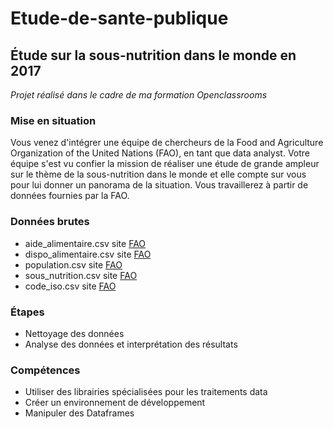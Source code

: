 # Etude-de-sante-publique
## Étude sur la sous-nutrition dans le monde en 2017 ##

*Projet réalisé dans le cadre de ma formation Openclassrooms*  
### Mise en situation
Vous venez d'intégrer une équipe de chercheurs de la Food and Agriculture Organization of the United Nations (FAO), en tant que data analyst. Votre équipe s'est vu confier la mission de réaliser une étude de grande ampleur sur le thème de la sous-nutrition dans le monde et elle compte sur vous pour lui donner un panorama de la situation.
Vous travaillerez à partir de données fournies par la FAO.

### Données brutes
* aide_alimentaire.csv site [FAO](https://www.fao.org/faostat/fr/#home)
* dispo_alimentaire.csv site [FAO](https://www.fao.org/faostat/fr/#home)
* population.csv site [FAO](https://www.fao.org/faostat/fr/#home)
* sous_nutrition.csv site [FAO](https://www.fao.org/faostat/fr/#home)
* code_iso.csv site [FAO](https://www.fao.org/faostat/fr/#home)

### Étapes
* Nettoyage des données
* Analyse des données et interprétation des résultats

### Compétences
* Utiliser des librairies spécialisées pour les traitements data
* Créer un environnement de développement
* Manipuler des Dataframes


